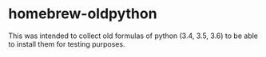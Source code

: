 # homebrew-oldpython

This was intended to collect old formulas of python (3.4, 3.5, 3.6) to be able to install them for testing purposes.
